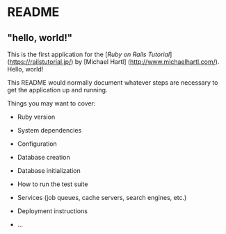 # README

## "hello, world!"

This is the first application for the
[*Ruby on Rails Tutorial*] (https://railstutorial.jp/)
by [Michael Hartl] (http://www.michaelhartl.com/). Hello, world!

This README would normally document whatever steps are necessary to get the
application up and running.

Things you may want to cover:

* Ruby version

* System dependencies

* Configuration

* Database creation

* Database initialization

* How to run the test suite

* Services (job queues, cache servers, search engines, etc.)

* Deployment instructions

* ...
